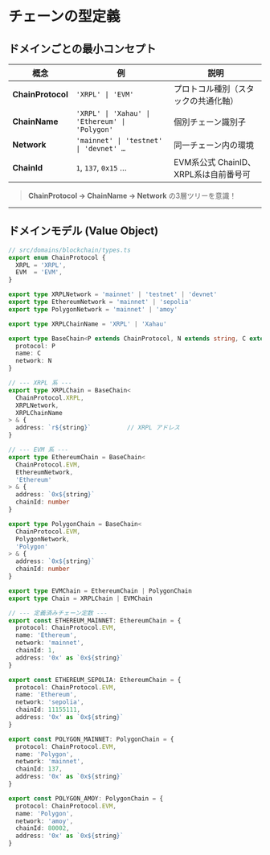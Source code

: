 # チェーンの型定義

## ドメインごとの最小コンセプト

| 概念 | 例 | 説明 |
|------|----|------|
| **ChainProtocol** | `'XRPL' \| 'EVM'` | プロトコル種別（スタックの共通化軸） |
| **ChainName** | `'XRPL' \| 'Xahau' \| 'Ethereum' \| 'Polygon'` | 個別チェーン識別子 |
| **Network** | `'mainnet' \| 'testnet' \| 'devnet' …` | 同一チェーン内の環境 |
| **ChainId** | `1`, `137`, `0x15` … | EVM系公式 ChainID、XRPL系は自前番号可 |

> **ChainProtocol → ChainName → Network** の3層ツリーを意識！

---

## ドメインモデル (Value Object)

```ts
// src/domains/blockchain/types.ts
export enum ChainProtocol {
  XRPL = 'XRPL',
  EVM  = 'EVM',
}

export type XRPLNetwork = 'mainnet' | 'testnet' | 'devnet'
export type EthereumNetwork = 'mainnet' | 'sepolia'
export type PolygonNetwork = 'mainnet' | 'amoy'

export type XRPLChainName = 'XRPL' | 'Xahau'

export type BaseChain<P extends ChainProtocol, N extends string, C extends string> = {
  protocol: P
  name: C
  network: N
}

// --- XRPL 系 ---
export type XRPLChain = BaseChain<
  ChainProtocol.XRPL,
  XRPLNetwork,
  XRPLChainName
> & {
  address: `r${string}`          // XRPL アドレス
}

// --- EVM 系 ---
export type EthereumChain = BaseChain<
  ChainProtocol.EVM,
  EthereumNetwork,
  'Ethereum'
> & {
  address: `0x${string}`
  chainId: number
}

export type PolygonChain = BaseChain<
  ChainProtocol.EVM,
  PolygonNetwork,
  'Polygon'
> & {
  address: `0x${string}`
  chainId: number
}

export type EVMChain = EthereumChain | PolygonChain
export type Chain = XRPLChain | EVMChain

// --- 定義済みチェーン定数 ---
export const ETHEREUM_MAINNET: EthereumChain = {
  protocol: ChainProtocol.EVM,
  name: 'Ethereum',
  network: 'mainnet',
  chainId: 1,
  address: '0x' as `0x${string}`
}

export const ETHEREUM_SEPOLIA: EthereumChain = {
  protocol: ChainProtocol.EVM,
  name: 'Ethereum',
  network: 'sepolia',
  chainId: 11155111,
  address: '0x' as `0x${string}`
}

export const POLYGON_MAINNET: PolygonChain = {
  protocol: ChainProtocol.EVM,
  name: 'Polygon',
  network: 'mainnet',
  chainId: 137,
  address: '0x' as `0x${string}`
}

export const POLYGON_AMOY: PolygonChain = {
  protocol: ChainProtocol.EVM,
  name: 'Polygon',
  network: 'amoy',
  chainId: 80002,
  address: '0x' as `0x${string}`
}
